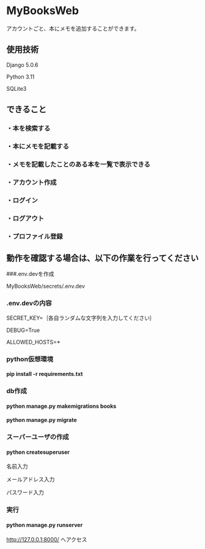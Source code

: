 # MyBooksWeb

アカウントごと、本にメモを追加することができます。

## 使用技術

Django 5.0.6

Python 3.11

SQLite3

## できること

### ・本を検索する

### ・本にメモを記載する

### ・メモを記載したことのある本を一覧で表示できる

### ・アカウント作成

### ・ログイン

### ・ログアウト

### ・プロファイル登録

## 動作を確認する場合は、以下の作業を行ってください

###.env.devを作成

MyBooksWeb/secrets/.env.dev

### .env.devの内容

SECRET_KEY=｛各自ランダムな文字列を入力してください｝

DEBUG=True

ALLOWED_HOSTS=*

### python仮想環境

#### pip install -r requirements.txt

### db作成

#### python manage.py makemigrations books

#### python manage.py migrate

### スーパーユーザの作成

#### python createsuperuser

名前入力

メールアドレス入力

パスワード入力

### 実行

#### python manage.py runserver

http://127.0.0.1:8000/ へアクセス

